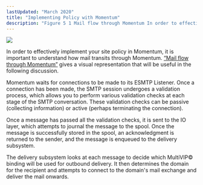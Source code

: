 ```yaml
---
lastUpdated: "March 2020"
title: "Implementing Policy with Momentum"
description: "Figure 5 1 Mail flow through Momentum In order to effectively implement your site policy in Momentum it is important to understand how mail transits through Momentum Figure 5 1 Mail flow through Momentum gives a visual representation that will be useful in the following discussion Momentum waits for connections..."
---
```



<a name="idp2915840"></a> <a name="policy.flow-diagram"></a> 


![](images/ecelerity-flow.png)

In order to effectively implement your site policy in Momentum, it is important to understand how mail transits through Momentum. [“Mail flow through Momentum”](/momentum/3/3-reference/3-reference-policy#policy.flow-diagram) gives a visual representation that will be useful in the following discussion.

Momentum waits for connections to be made to its ESMTP Listener. Once a connection has been made, the SMTP session undergoes a validation process, which allows you to perform various validation checks at each stage of the SMTP conversation. These validation checks can be passive (collecting information) or active (perhaps terminating the connection).

Once a message has passed all the validation checks, it is sent to the IO layer, which attempts to journal the message to the spool. Once the message is successfully stored in the spool, an acknowledgment is returned to the sender, and the message is enqueued to the delivery subsystem.

The delivery subsystem looks at each message to decide which MultiVIP© binding will be used for outbound delivery. It then determines the domain for the recipient and attempts to connect to the domain's mail exchange and deliver the mail onwards.